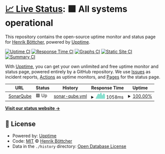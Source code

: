 # [📈 Live Status](https://hb-dev.github.io/uptime-monitor-test): <!--live status--> **🟩 All systems operational**

This repository contains the open-source uptime monitor and status page for [Henrik Böttcher](https://hb-dev.github.io/uptime-monitor-test), powered by [Upptime](https://github.com/upptime/upptime).

[![Uptime CI](https://github.com/hb-dev/uptime-monitor-test/workflows/Uptime%20CI/badge.svg)](https://github.com/hb-dev/uptime-monitor-test/actions?query=workflow%3A%22Uptime+CI%22)
[![Response Time CI](https://github.com/hb-dev/uptime-monitor-test/workflows/Response%20Time%20CI/badge.svg)](https://github.com/hb-dev/uptime-monitor-test/actions?query=workflow%3A%22Response+Time+CI%22)
[![Graphs CI](https://github.com/hb-dev/uptime-monitor-test/workflows/Graphs%20CI/badge.svg)](https://github.com/hb-dev/uptime-monitor-test/actions?query=workflow%3A%22Graphs+CI%22)
[![Static Site CI](https://github.com/hb-dev/uptime-monitor-test/workflows/Static%20Site%20CI/badge.svg)](https://github.com/hb-dev/uptime-monitor-test/actions?query=workflow%3A%22Static+Site+CI%22)
[![Summary CI](https://github.com/hb-dev/uptime-monitor-test/workflows/Summary%20CI/badge.svg)](https://github.com/hb-dev/uptime-monitor-test/actions?query=workflow%3A%22Summary+CI%22)

With [Upptime](https://upptime.js.org), you can get your own unlimited and free uptime monitor and status page, powered entirely by a GitHub repository. We use [Issues](https://github.com/hb-dev/uptime-monitor-test/issues) as incident reports, [Actions](https://github.com/hb-dev/uptime-monitor-test/actions) as uptime monitors, and [Pages](https://hb-dev.github.io/uptime-monitor-test) for the status page.

<!--start: status pages-->
<!-- This summary is generated by Upptime (https://github.com/upptime/upptime) -->
<!-- Do not edit this manually, your changes will be overwritten -->
<!-- prettier-ignore -->
| URL | Status | History | Response Time | Uptime |
| --- | ------ | ------- | ------------- | ------ |
| <img alt="" src="https://favicons.githubusercontent.com/codeanalysis.zeiss.com" height="13"> [SonarQube](https://codeanalysis.zeiss.com/sonarqube) | 🟩 Up | [sonar-qube.yml](https://github.com/hb-dev/uptime-monitor-test/commits/HEAD/history/sonar-qube.yml) | <details><summary><img alt="Response time graph" src="./graphs/sonar-qube/response-time-week.png" height="20"> 1058ms</summary><br><a href="https://hb-dev.github.io/uptime-monitor-test/history/sonar-qube"><img alt="Response time 966" src="https://img.shields.io/endpoint?url=https%3A%2F%2Fraw.githubusercontent.com%2Fhb-dev%2Fuptime-monitor-test%2FHEAD%2Fapi%2Fsonar-qube%2Fresponse-time.json"></a><br><a href="https://hb-dev.github.io/uptime-monitor-test/history/sonar-qube"><img alt="24-hour response time 1119" src="https://img.shields.io/endpoint?url=https%3A%2F%2Fraw.githubusercontent.com%2Fhb-dev%2Fuptime-monitor-test%2FHEAD%2Fapi%2Fsonar-qube%2Fresponse-time-day.json"></a><br><a href="https://hb-dev.github.io/uptime-monitor-test/history/sonar-qube"><img alt="7-day response time 1058" src="https://img.shields.io/endpoint?url=https%3A%2F%2Fraw.githubusercontent.com%2Fhb-dev%2Fuptime-monitor-test%2FHEAD%2Fapi%2Fsonar-qube%2Fresponse-time-week.json"></a><br><a href="https://hb-dev.github.io/uptime-monitor-test/history/sonar-qube"><img alt="30-day response time 966" src="https://img.shields.io/endpoint?url=https%3A%2F%2Fraw.githubusercontent.com%2Fhb-dev%2Fuptime-monitor-test%2FHEAD%2Fapi%2Fsonar-qube%2Fresponse-time-month.json"></a><br><a href="https://hb-dev.github.io/uptime-monitor-test/history/sonar-qube"><img alt="1-year response time 966" src="https://img.shields.io/endpoint?url=https%3A%2F%2Fraw.githubusercontent.com%2Fhb-dev%2Fuptime-monitor-test%2FHEAD%2Fapi%2Fsonar-qube%2Fresponse-time-year.json"></a></details> | <details><summary><a href="https://hb-dev.github.io/uptime-monitor-test/history/sonar-qube">100.00%</a></summary><a href="https://hb-dev.github.io/uptime-monitor-test/history/sonar-qube"><img alt="All-time uptime 100.00%" src="https://img.shields.io/endpoint?url=https%3A%2F%2Fraw.githubusercontent.com%2Fhb-dev%2Fuptime-monitor-test%2FHEAD%2Fapi%2Fsonar-qube%2Fuptime.json"></a><br><a href="https://hb-dev.github.io/uptime-monitor-test/history/sonar-qube"><img alt="24-hour uptime 100.00%" src="https://img.shields.io/endpoint?url=https%3A%2F%2Fraw.githubusercontent.com%2Fhb-dev%2Fuptime-monitor-test%2FHEAD%2Fapi%2Fsonar-qube%2Fuptime-day.json"></a><br><a href="https://hb-dev.github.io/uptime-monitor-test/history/sonar-qube"><img alt="7-day uptime 100.00%" src="https://img.shields.io/endpoint?url=https%3A%2F%2Fraw.githubusercontent.com%2Fhb-dev%2Fuptime-monitor-test%2FHEAD%2Fapi%2Fsonar-qube%2Fuptime-week.json"></a><br><a href="https://hb-dev.github.io/uptime-monitor-test/history/sonar-qube"><img alt="30-day uptime 100.00%" src="https://img.shields.io/endpoint?url=https%3A%2F%2Fraw.githubusercontent.com%2Fhb-dev%2Fuptime-monitor-test%2FHEAD%2Fapi%2Fsonar-qube%2Fuptime-month.json"></a><br><a href="https://hb-dev.github.io/uptime-monitor-test/history/sonar-qube"><img alt="1-year uptime 100.00%" src="https://img.shields.io/endpoint?url=https%3A%2F%2Fraw.githubusercontent.com%2Fhb-dev%2Fuptime-monitor-test%2FHEAD%2Fapi%2Fsonar-qube%2Fuptime-year.json"></a></details>

<!--end: status pages-->

[**Visit our status website →**](https://hb-dev.github.io/uptime-monitor-test)

## 📄 License

- Powered by: [Upptime](https://github.com/upptime/upptime)
- Code: [MIT](./LICENSE) © [Henrik Böttcher](https://hb-dev.github.io/uptime-monitor-test)
- Data in the `./history` directory: [Open Database License](https://opendatacommons.org/licenses/odbl/1-0/)
